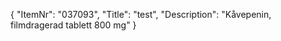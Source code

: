 {
  "ItemNr": "037093",
  "Title": "test",
  "Description": "Kåvepenin, filmdragerad tablett 800 mg"
}
